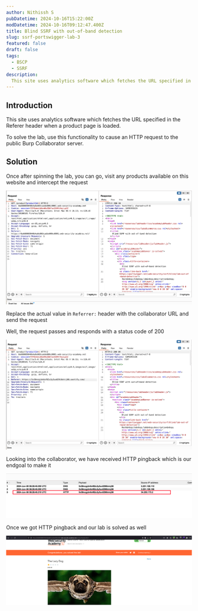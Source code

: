 ```yaml
---
author: Nithissh S
pubDatetime: 2024-10-16T15:22:00Z
modDatetime: 2024-10-16T09:12:47.400Z
title: Blind SSRF with out-of-band detection
slug: ssrf-portswigger-lab-3
featured: false
draft: false
tags:
  - BSCP
  - SSRF
description:
  This site uses analytics software which fetches the URL specified in the Referer header when a product page is loaded. To solve the lab, use this functionality to cause an HTTP request to the public Burp Collaborator server.  
---
```


## Introduction 

This site uses analytics software which fetches the URL specified in the Referer header when a product page is loaded.

To solve the lab, use this functionality to cause an HTTP request to the public Burp Collaborator server. 

## Solution 

Once after spinning the lab, you can go, visit any products available on this website and intercept the request 

![](../../assets/images/bscp/ssrf/ssrf-24.png)

Replace the actual value in `Referrer:` header with the collaborator URL and send the request 

Well, the request passes and responds with a status code of 200 

![](../../assets/images/bscp/ssrf/ssrf-25.png)

Looking into the collaborator, we have received HTTP pingback which is our endgoal to make it 

![](../../assets/images/bscp/ssrf/ssrf-26.png)


Once we got HTTP pingback and our lab is solved as well 

![](../../assets/images/bscp/ssrf/ssrf-27.png)
